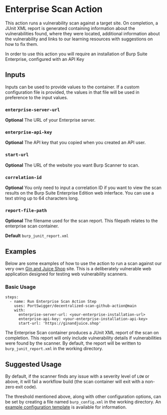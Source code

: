 # Enterprise Scan Action

This action runs a vulnerability scan against a target site. On completion, a JUnit XML report is generated containing information about the vulnerabilities found, where they were 
located, additional information about the vulnerability and links to our learning resources with suggestions on how to fix them.

In order to use this action you will require an installation of Burp Suite Enterprise, configured with an API Key

## Inputs

Inputs can be used to provide values to the container. If a custom configuration file is provided, the values in that file will be
used in preference to the input values.

### `enterprise-server-url`

**Optional** The URL of your Enterprise server.

### `enterprise-api-key`

**Optional** The API key that you copied when you created an API user.

### `start-url`

**Optional** The URL of the website you want Burp Scanner to scan.

### `correlation-id`

**Optional** You only need to input a correlation ID if you want to view the scan results on the Burp Suite Enterprise Edition web interface. You can use a text string up to 64 
characters long.

### `report-file-path`

**Optional** The filename used for the scan report. This filepath relates to the enterprise scan container.

**Default** `burp_junit_report.xml`

## Examples

Below are some examples of how to use the action to run a scan against our very own [Gin and Juice Shop](https://ginandjuice.shop) site. This is a deliberately
vulnerable web application designed for testing web vulnerability scanners.

### Basic Usage

```
steps:
  - name: Run Enterprise Scan Action Step
    uses: PortSwigger/decentralized-scan-github-action@main
    with:
      enterprise-server-url: <your-enterprise-installation-url>
      enterprise-api-key: <your-enterprise-installation-api-key>
      start-url: 'https://ginandjuice.shop'
```

The Enterprise Scan container produces a JUnit XML report of the scan on completion. This report will only include vulnerability details if vulnerabilities were found by the 
scanner. By default, the report will be written to `burp_junit_report.xml` in the working directory.

## Suggested Usage

By default, if the scanner finds any issue with a severity level of `LOW` or above, it will fail a workflow build (the scan container will exit with a non-zero exit code).

The threshold mentioned above, along with other configuration options, can be set by creating a file named `burp_config.xml` in the working directory. An 
[example configuration template](https://github.com/PortSwigger/decentralized-scan-container-examples) is available for information.
